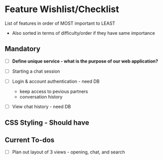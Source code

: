 # Feature Wishlist/Checklist
List of features in order of MOST important to LEAST
- Also sorted in terms of difficulty/order if they have same importance

## Mandatory
- [ ] **Define unique service - what is the purpose of our web application?**
- [ ] Starting a chat session
- [ ] Login & account authentication - need DB
    - keep access to pevious partners
    - conversation history
- [ ] View chat history - need DB


## CSS Styling - Should have


## Current To-dos
- [ ] Plan out layout of 3 views - opening, chat, and search
